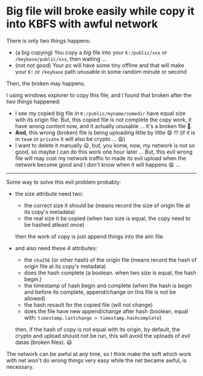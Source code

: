 # Big file will broke easily while copy it into KBFS with awful network

There is only two things happens: 

- (a big copying) You copy a *big* file into your `K:/public/xxx` or `/keybase/public/xxx`, then waiting ...
- (not not good) Your pc will have some tiny offline and that will make your `K:` or `/keybase` path unusable in some random minute or second

Then, the broken may happens.

I using windows explorer to copy this file, and I found that broken after the *two things* happened: 

- I see my copied big file in `K:/public/myname/somedir` have equal size with its origin file. But, this copied file is not complete the copy work, it have wrong content now, and it actually unusable ... it's a broken file 🤒.
- **And**, this wrong (broken) file is being uploading little by little 😧 !!! (if it is in `team` or `private` it will also be crypto ... 😫)
- I want to delete it manually 😦, but, you konw, now, my network is not so good, so maybe I can do this work one hour later ... But, this evil wrong file will may cost my network traffic to made its evil upload when the network become good and I don't know when it will happens 😩 ...

-----

Some way to solve this evil problem probably: 

- the size attribute need two: 
  
  - the correct size it should be (means record the size of origin file at its copy's metadata)
  - the real size it be copied (when two size is equal, the copy need to be hashed atleast once)
  
  then the work of copy is just append things into the aim file.
  
- and also need these 4 attributes: 
  
  - the `sha256` (or other hash) of the origin file (means record the hash of origin file at its copy's metadata)
  - does the hash complete (a boolean. when two size is equal, the hash begin.)
  - the timestamp of hash begin and complete (when the hash is begin and before its complete, append/change on this file is not be allowed)
  - the hash resault for the copied file (will not change)
  - does the file have new append/change after hash (boolean, equal with: `timestamp.lastchange > timestamp.hashcomplete`)
  
  then, if the hash of copy is not equal with its origin, by default, the crypto and upload should not be run, this will avoid the uploads of evil datas (broken files). 😃
  

The network can be awful at any time, so I think make the soft which work with net won't do wrong things very easy while the net became awful, is necessary.
  
